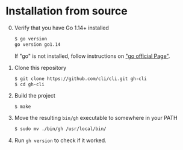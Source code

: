 # Installation from source

0. Verify that you have Go 1.14+ installed

   ```sh
   $ go version
   go version go1.14
   ```
   If "go" is not installed, follow instructions on ["go official Page"](https://golang.org/doc/install).

1. Clone this repository

   ```sh
   $ git clone https://github.com/cli/cli.git gh-cli
   $ cd gh-cli
   ```

2. Build the project

   ```
   $ make
   ```

3. Move the resulting `bin/gh` executable to somewhere in your PATH

   ```sh
   $ sudo mv ./bin/gh /usr/local/bin/
   ```

4. Run `gh version` to check if it worked.
